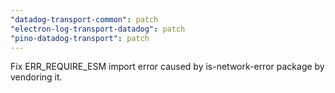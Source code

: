```yaml
---
"datadog-transport-common": patch
"electron-log-transport-datadog": patch
"pino-datadog-transport": patch
---
```


Fix ERR_REQUIRE_ESM import error caused by is-network-error package by vendoring it.
